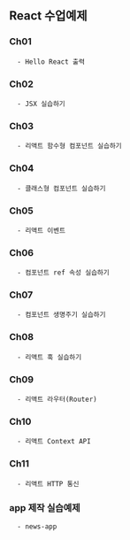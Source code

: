 ## React 수업예제
### Ch01
```
  - Hello React 출력
```

### Ch02 
```
  - JSX 실습하기
```

### Ch03 
```
  - 리액트 함수형 컴포넌트 실습하기
```

### Ch04 
```
  - 클래스형 컴포넌트 실습하기
```

### Ch05
```
  - 리액트 이벤트
```

### Ch06
```
  - 컴포넌트 ref 속성 실습하기
```

### Ch07 
```
  - 컴포넌트 생명주기 실습하기
```

### Ch08 
```
  - 리액트 훅 실습하기
```

### Ch09 
```
  - 리액트 라우터(Router)
```

### Ch10
```
  - 리액트 Context API
```

### Ch11
```
  - 리액트 HTTP 통신
```

### app 제작 실습예제
```
  - news-app
```
